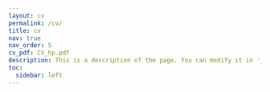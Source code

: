 ```yaml
---
layout: cv
permalink: /cv/
title: cv
nav: true
nav_order: 5
cv_pdf: CV_hp.pdf
description: This is a description of the page. You can modify it in '_pages/cv.md'. You can also change or remove the top pdf download button.
toc:
  sidebar: left
---
```

